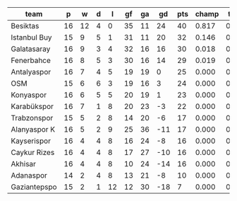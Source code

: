 |     team     | p  | w  | d | l  | gf | ga | gd  | pts | champ | top2  | top3  | top4  |  5-7  | bot4  | bot3  | bot2  |
|--------------|----|----|---|----|----|----|-----|-----|-------|-------|-------|-------|-------|-------|-------|-------|
| Besiktas     | 16 | 12 | 4 |  0 | 35 | 11 |  24 |  40 | 0.817 | 0.966 | 0.994 | 1.000 | 0.000 | 0.000 | 0.000 | 0.000|
| Istanbul Buy | 15 |  9 | 5 |  1 | 31 | 11 |  20 |  32 | 0.146 | 0.681 | 0.893 | 0.975 | 0.025 | 0.000 | 0.000 | 0.000|
| Galatasaray  | 16 |  9 | 3 |  4 | 32 | 16 |  16 |  30 | 0.018 | 0.153 | 0.454 | 0.778 | 0.215 | 0.000 | 0.000 | 0.000|
| Fenerbahce   | 16 |  8 | 5 |  3 | 30 | 16 |  14 |  29 | 0.019 | 0.178 | 0.539 | 0.837 | 0.159 | 0.000 | 0.000 | 0.000|
| Antalyaspor  | 16 |  7 | 4 |  5 | 19 | 19 |   0 |  25 | 0.000 | 0.007 | 0.037 | 0.133 | 0.666 | 0.000 | 0.000 | 0.000|
| OSM          | 15 |  6 | 6 |  3 | 19 | 16 |   3 |  24 | 0.000 | 0.012 | 0.065 | 0.197 | 0.675 | 0.000 | 0.000 | 0.000|
| Konyaspor    | 16 |  6 | 5 |  5 | 20 | 19 |   1 |  23 | 0.000 | 0.002 | 0.015 | 0.060 | 0.608 | 0.000 | 0.000 | 0.000|
| Karabükspor  | 16 |  7 | 1 |  8 | 20 | 23 |  -3 |  22 | 0.000 | 0.001 | 0.004 | 0.018 | 0.369 | 0.001 | 0.000 | 0.000|
| Trabzonspor  | 15 |  5 | 2 |  8 | 14 | 20 |  -6 |  17 | 0.000 | 0.000 | 0.000 | 0.002 | 0.099 | 0.008 | 0.000 | 0.000|
| Alanyaspor K | 16 |  5 | 2 |  9 | 25 | 36 | -11 |  17 | 0.000 | 0.000 | 0.000 | 0.000 | 0.052 | 0.024 | 0.000 | 0.000|
| Kayserispor  | 16 |  4 | 4 |  8 | 16 | 24 |  -8 |  16 | 0.000 | 0.000 | 0.000 | 0.000 | 0.052 | 0.020 | 0.000 | 0.000|
| Caykur Rizes | 16 |  4 | 4 |  8 | 17 | 27 | -10 |  16 | 0.000 | 0.000 | 0.000 | 0.000 | 0.038 | 0.024 | 0.000 | 0.000|
| Akhisar      | 16 |  4 | 4 |  8 | 10 | 24 | -14 |  16 | 0.000 | 0.000 | 0.000 | 0.000 | 0.030 | 0.035 | 0.000 | 0.000|
| Adanaspor    | 14 |  2 | 4 |  8 | 13 | 21 |  -8 |  10 | 0.000 | 0.000 | 0.000 | 0.000 | 0.013 | 0.109 | 0.000 | 0.000|
| Gaziantepspo | 15 |  2 | 1 | 12 | 12 | 30 | -18 |   7 | 0.000 | 0.000 | 0.000 | 0.000 | 0.000 | 0.779 | 0.000 | 0.000|
